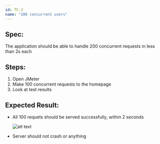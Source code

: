 ```yaml
---
id: TC-2
name: "200 concurrent users"
---
```


## Spec:
The application should be able to handle 200 concurrent requests in less than 2s each

## Steps:
1. Open JMeter
2. Make 100 concurrent requests to the homepage
3. Look at test results

## Expected Result:
- All 100 requets should be served successfully, within 2 seconds

    ![alt text](https://via.placeholder.com/300?text=test-screenshot-here)

- Server should not crash or anything